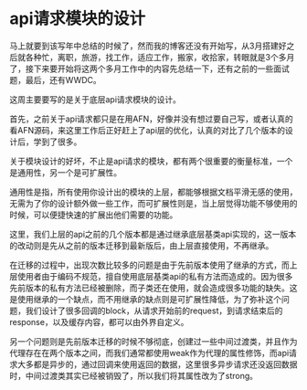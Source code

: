 # api请求模块的设计

马上就要到该写年中总结的时候了，然而我的博客还没有开始写，从3月搭建好之后就各种忙，离职，旅游，找工作，适应工作，搬家，收拾家，转眼就是3个多月了，接下来要开始将这两个多月工作中的内容先总结一下，还有之前的一些面试题，最后，还有WWDC。

这周主要要写的是关于底层api请求模块的设计。

首先，之前关于api请求都只是在用AFN，好像并没有想过要自己写，或者认真的看AFN源码，来这里工作后正好赶上了api层的优化，认真的对比了几个版本的设计后，学到了很多。

关于模块设计的好坏，不止是api请求的模块，都有两个很重要的衡量标准，一个是通用性，另一个是可扩展性。

通用性是指，所有使用你设计出的模块的上层，都能够根据文档平滑无感的使用，无需为了你的设计额外做一些工作，而可扩展性则是，当上层觉得功能不够使用的时候，可以便捷快速的扩展出他们需要的功能。

这里，我们上层的api之前的几个版本都是通过继承底层基类api实现的，这一版本的改动则是先从之前的版本迁移到最新版后，由上层直接使用，不再继承。

在迁移的过程中，出现次数比较多的问题是由于先前版本使用了继承的方式，而上层使用者由于编码不规范，擅自使用底层基类api的私有方法而造成的。因为很多先前版本的私有方法已经被删除，而子类还在使用，就会造成很多功能的缺失。这是使用继承的一个缺点，而不用继承的缺点则是可扩展性降低，为了弥补这个问题，我们设计了很多回调的block，从请求开始前的request，到请求结束后的response，以及缓存内容，都可以由外界自定义。

另一个问题则是先前版本迁移的时候不够彻底，创建过一些中间过渡类，并且作为代理存在在两个版本之间，而我们通常都使用weak作为代理的属性修饰，而api请求大多都是异步的，通过回调来使用返回的数据，这里很多异步请求还没返回数据时，中间过渡类其实已经被销毁了，所以我们将其属性改为了strong。

